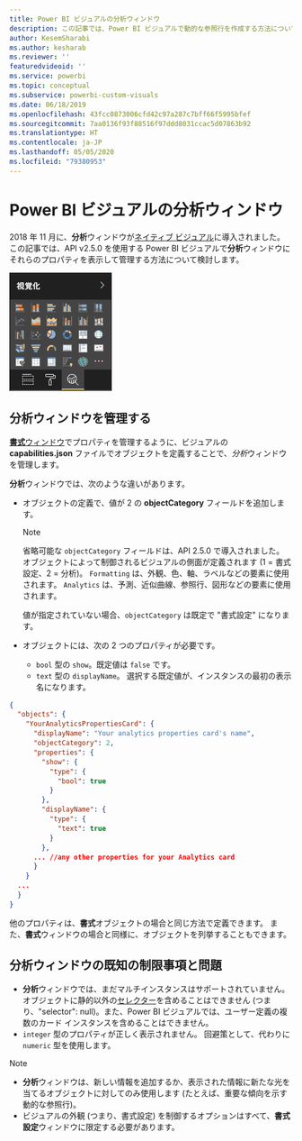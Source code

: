 ```yaml
---
title: Power BI ビジュアルの分析ウィンドウ
description: この記事では、Power BI ビジュアルで動的な参照行を作成する方法について説明します。
author: KesemSharabi
ms.author: kesharab
ms.reviewer: ''
featuredvideoid: ''
ms.service: powerbi
ms.topic: conceptual
ms.subservice: powerbi-custom-visuals
ms.date: 06/18/2019
ms.openlocfilehash: 43fcc0873006cfd42c97a287c7bff66f5995bfef
ms.sourcegitcommit: 7aa0136f93f88516f97ddd8031ccac5d07863b92
ms.translationtype: HT
ms.contentlocale: ja-JP
ms.lasthandoff: 05/05/2020
ms.locfileid: "79380953"
---
```

# <a name="the-analytics-pane-in-power-bi-visuals"></a>Power BI ビジュアルの分析ウィンドウ

2018 年 11 月に、**分析**ウィンドウが[ネイティブ ビジュアル](https://docs.microsoft.com/power-bi/desktop-analytics-pane)に導入されました。
この記事では、API v2.5.0 を使用する Power BI ビジュアルで**分析**ウィンドウにそれらのプロパティを表示して管理する方法について検討します。

![分析ウィンドウ](media/analytics-pane/visualization-pane-analytics-tab.png)

## <a name="manage-the-analytics-pane"></a>分析ウィンドウを管理する

[**書式**ウィンドウ](https://docs.microsoft.com/power-bi/developer/visuals/custom-visual-develop-tutorial-format-options)でプロパティを管理するように、ビジュアルの **capabilities.json** ファイルでオブジェクトを定義することで、*分析*ウィンドウを管理します。

**分析**ウィンドウでは、次のような違いがあります。

* オブジェクトの定義で、値が 2 の **objectCategory** フィールドを追加します。

    > [!NOTE]
    > 省略可能な `objectCategory` フィールドは、API 2.5.0 で導入されました。 オブジェクトによって制御されるビジュアルの側面が定義されます (1 = 書式設定、2 = 分析)。 `Formatting` は、外観、色、軸、ラベルなどの要素に使用されます。 `Analytics` は、予測、近似曲線、参照行、図形などの要素に使用されます。
    >
    > 値が指定されていない場合、`objectCategory` は既定で "書式設定" になります。

* オブジェクトには、次の 2 つのプロパティが必要です。
    * `bool` 型の `show`。既定値は `false` です。
    * `text` 型の `displayName`。 選択する既定値が、インスタンスの最初の表示名になります。

```json
{
  "objects": {
    "YourAnalyticsPropertiesCard": {
      "displayName": "Your analytics properties card's name",
      "objectCategory": 2,
      "properties": {
        "show": {
          "type": {
            "bool": true
          }
        },
        "displayName": {
          "type": {
            "text": true
          }
        },
      ... //any other properties for your Analytics card
      }
    }
  ...
  }
}
```

他のプロパティは、**書式**オブジェクトの場合と同じ方法で定義できます。 また、**書式**ウィンドウの場合と同様に、オブジェクトを列挙することもできます。

## <a name="known-limitations-and-issues-of-the-analytics-pane"></a>分析ウィンドウの既知の制限事項と問題

* **分析**ウィンドウでは、まだマルチインスタンスはサポートされていません。 オブジェクトに静的以外の[セレクター](https://microsoft.github.io/PowerBI-visuals/docs/concepts/objects-and-properties/#selector)を含めることはできません (つまり、"selector": null)。また、Power BI ビジュアルでは、ユーザー定義の複数のカード インスタンスを含めることはできません。
* `integer` 型のプロパティが正しく表示されません。 回避策として、代わりに `numeric` 型を使用します。

> [!NOTE]
> * **分析**ウィンドウは、新しい情報を追加するか、表示された情報に新たな光を当てるオブジェクトに対してのみ使用します (たとえば、重要な傾向を示す動的な参照行)。
> * ビジュアルの外観 (つまり、書式設定) を制御するオプションはすべて、**書式設定**ウィンドウに限定する必要があります。
